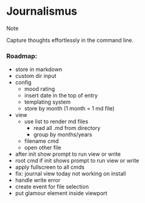 # Journalismus
> [!NOTE]
> Capture thoughts effortlessly in the command line.

### Roadmap:
- store in markdown
- custom dir input
- config
    - mood rating
    - insert date in the top of entry
    - templating system
    - store by month (1 month = 1 md file)
- view
  - use list to render md files
    - read all .md from directory
    - group by months/years
  - filename cmd
  - open other file
- after init show prompt to run view or write
- root cmd if init shows prompt to run view or write
- apply fullscreen to all cmds
- fix: journal view today not working on install
- handle write error
- create event for file selection
- put glamour element inside viewport